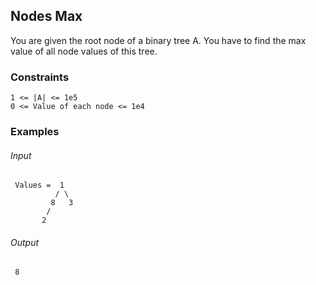 ## Nodes Max
You are given the root node of a binary tree A. You have to find the max value of all node values of this tree.

### Constraints
```
1 <= |A| <= 1e5
0 <= Value of each node <= 1e4 
```

### Examples
###### Input
```
 Values =  1      
          / \     
         8   3                       
        /         
       2                                     
```
###### Output
```
 8
```
